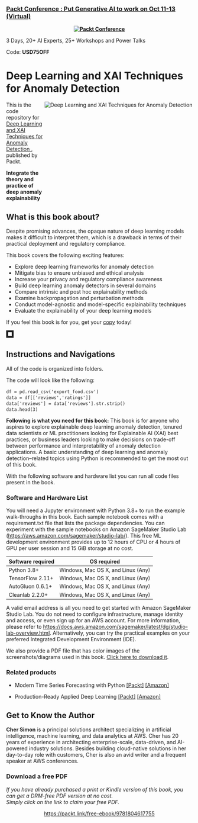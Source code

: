 
### [Packt Conference : Put Generative AI to work on Oct 11-13 (Virtual)](https://packt.link/JGIEY)

<b><p align='center'>[![Packt Conference](https://hub.packtpub.com/wp-content/uploads/2023/08/put-generative-ai-to-work-packt.png)](https://packt.link/JGIEY)</p></b> 
3 Days, 20+ AI Experts, 25+ Workshops and Power Talks 

Code: <b>USD75OFF</b>

# Deep Learning and XAI Techniques for Anomaly Detection		

<a href="https://www.packtpub.com/product/deep-learning-and-xai-techniques-for-anomaly-detection/9781804617755?utm_source=github&utm_medium=repository&utm_campaign=9781804617755"><img src="https://static.packt-cdn.com/products/9781804617755/cover/smaller" alt="Deep Learning and XAI Techniques for Anomaly Detection	" height="256px" align="right"></a>

This is the code repository for [Deep Learning and XAI Techniques for Anomaly Detection	](https://www.packtpub.com/product/deep-learning-and-xai-techniques-for-anomaly-detection/9781804617755?utm_source=github&utm_medium=repository&utm_campaign=9781804617755), published by Packt.

**Integrate the theory and practice of deep anomaly explainability**

## What is this book about?
Despite promising advances, the opaque nature of deep learning models makes it difficult to interpret them, which is a drawback in terms of their practical deployment and regulatory compliance.

This book covers the following exciting features: 
* Explore deep learning frameworks for anomaly detection
* Mitigate bias to ensure unbiased and ethical analysis
* Increase your privacy and regulatory compliance awareness
* Build deep learning anomaly detectors in several domains
* Compare intrinsic and post hoc explainability methods
* Examine backpropagation and perturbation methods
* Conduct model-agnostic and model-specific explainability techniques
* Evaluate the explainability of your deep learning models

If you feel this book is for you, get your [copy](https://www.amazon.com/dp/B09NC5XJ6D) today!

<a href="https://www.packtpub.com/?utm_source=github&utm_medium=banner&utm_campaign=GitHubBanner"><img src="https://raw.githubusercontent.com/PacktPublishing/GitHub/master/GitHub.png" 
alt="https://www.packtpub.com/" border="5" /></a>


## Instructions and Navigations
All of the code is organized into folders.

The code will look like the following:
```
df = pd.read_csv('export_food.csv')
data = df[['reviews','ratings']]
data['reviews'] = data['reviews'].str.strip()
data.head(3)
```


**Following is what you need for this book:**
This book is for anyone who aspires to explore explainable deep learning anomaly detection, tenured data scientists or ML practitioners looking for Explainable AI (XAI) best practices, or business leaders looking to make decisions on trade-off between performance and interpretability of anomaly detection applications. A basic understanding of deep learning and anomaly detection–related topics using Python is recommended to get the most out of this book.	

With the following software and hardware list you can run all code files present in the book.

### Software and Hardware List

You will need a Jupyter environment with Python 3.8+ to run the example walk-throughs in this book.
Each sample notebook comes with a requirement.txt file that lists the package dependencies.
You can experiment with the sample notebooks on Amazon SageMaker Studio Lab (https://aws.amazon.com/sagemaker/studio-lab/). This free ML development environment provides up to 12 hours of CPU or 4 hours of GPU per user session and 15 GiB storage at no cost.

| Software required                      | OS required                        |
| ------------------------------------   | -----------------------------------|
| Python 3.8+                            | Windows, Mac OS X, and Linux (Any) |                                                            
| TensorFlow 2.11+                       | Windows, Mac OS X, and Linux (Any) |
| AutoGluon 0.6.1+                       | Windows, Mac OS X, and Linux (Any) |
| Cleanlab 2.2.0+                        | Windows, Mac OS X, and Linux (Any) |

A valid email address is all you need to get started with Amazon SageMaker Studio Lab. You do not
need to configure infrastructure, manage identity and access, or even sign up for an AWS account. For
more information, please refer to https://docs.aws.amazon.com/sagemaker/latest/dg/studio-lab-overview.html. Alternatively, you can try the practical examples on your
preferred Integrated Development Environment (IDE).


We also provide a PDF file that has color images of the screenshots/diagrams used in this book. [Click here to download it](https://packt.link/nWeUY).


### Related products <Other books you may enjoy>
* Modern Time Series Forecasting with Python [[Packt]](https://www.packtpub.com/product/modern-time-series-forecasting-with-python/9781803246802) [[Amazon]](https://www.amazon.com/dp/1803246804)

* Production-Ready Applied Deep Learning [[Packt]](https://www.packtpub.com/product/production-ready-applied-deep-learning/9781803243665) [[Amazon]](https://www.amazon.com/dp/180324366X)

## Get to Know the Author
**Cher Simon**
is a principal solutions architect specializing in artificial intelligence, machine learning,
and data analytics at AWS. Cher has 20 years of experience in architecting enterprise-scale, data-driven,
and AI-powered industry solutions. Besides building cloud-native solutions in her day-to-day role
with customers, Cher is also an avid writer and a frequent speaker at AWS conferences.

### Download a free PDF

 <i>If you have already purchased a print or Kindle version of this book, you can get a DRM-free PDF version at no cost.<br>Simply click on the link to claim your free PDF.</i>
<p align="center"> <a href="https://packt.link/free-ebook/9781804617755">https://packt.link/free-ebook/9781804617755 </a> </p>
